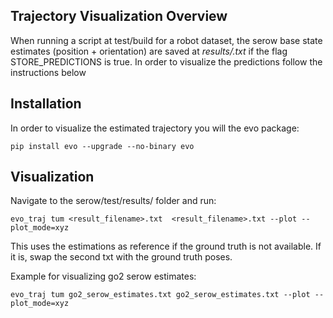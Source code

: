 ## Trajectory Visualization Overview
When running a script at test/build for a robot dataset, the serow base state estimates (position + orientation) are saved at *results/<name>.txt* if the flag STORE_PREDICTIONS is true. In order to visualize the predictions follow the instructions below

## Installation
In order to visualize the estimated trajectory you will the evo package:
```
pip install evo --upgrade --no-binary evo
```
## Visualization
Navigate to the serow/test/results/ folder and run:
```
evo_traj tum <result_filename>.txt  <result_filename>.txt --plot --plot_mode=xyz
```
This uses the estimations as reference if the ground truth is not available. If it is, swap the second txt with the ground truth poses. 

Example for visualizing go2 serow estimates:
```
evo_traj tum go2_serow_estimates.txt go2_serow_estimates.txt --plot --plot_mode=xyz
```
